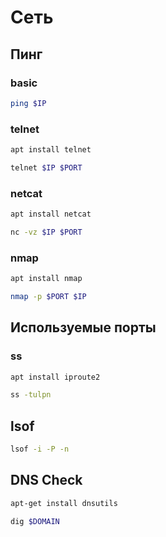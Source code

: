 # Сеть

## Пинг

### basic

```bash
ping $IP
```

### telnet

```bash
apt install telnet

telnet $IP $PORT
```

### netcat

```bash
apt install netcat

nc -vz $IP $PORT
```

### nmap

```bash
apt install nmap

nmap -p $PORT $IP
```

## Используемые порты

### ss

```bash
apt install iproute2

ss -tulpn
```

## lsof

```bash
lsof -i -P -n
```

## DNS Check

```bash
apt-get install dnsutils

dig $DOMAIN
```
